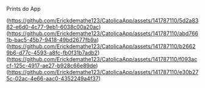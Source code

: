 Prints do App

(https://github.com/Erickdemathe123/CatolicaApp/assets/141787110/5d2a8382-e6d0-4c77-9eb1-6038c00a20ac)
(https://github.com/Erickdemathe123/CatolicaApp/assets/141787110/abd7661b-bac5-45b7-9418-49bd2677fb9a)
(https://github.com/Erickdemathe123/CatolicaApp/assets/141787110/b26629b6-d77c-4593-a8fc-fb0f31b7adb2)
(https://github.com/Erickdemathe123/CatolicaApp/assets/141787110/f093accf-125c-4917-ae27-b928c66e89de)
(https://github.com/Erickdemathe123/CatolicaApp/assets/141787110/e30b275c-02ac-4e66-aac0-4352249a4f37)




